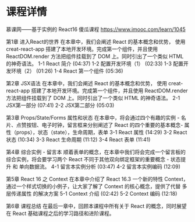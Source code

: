 
# 课程详情

慕课网——基于实例的 React16 傻瓜课程
https://www.imooc.com/learn/1045

第1章 进入React的世界
在本章中，我们会阐述 React 的基本概念和优势， 使用 creat-react-app 搭建了本地开发环境。完成第一个组件，并且使用 ReactDOM.render 方法把组件挂载到了 DOM 上。同时引出了一个类似 HTML 的神奇语法。
 1-1 React 简介 (04:37)
 1-2 配置开发环境（1） (02:33)
 1-3 配置开发环境（2） (01:26)
 1-4 React 第一个组件 (05:36)

第2章 JSX语法
在本章中，我们会阐述 React 的基本概念和优势， 使用 creat-react-app 搭建了本地开发环境。完成第一个组件，并且使用 ReactDOM.render 方法把组件挂载到了 DOM 上。同时引出了一个类似 HTML 的神奇语法。
 2-1 JSX第一部分 (07:41)
 2-2 JSX第二部分 (05:03)

第3章 Props/State/Forms 属性和状态
在本章中，将会通过四个有趣的实例 - 名片、点赞按钮、电子时钟，留言框来分别阐述了 React 的四个重要的基本概念- 属性（props），状态（state），生命周期，表单
 3-1 React 属性 (14:29)
 3-2 React 状态 (10:34)
 3-3 React 生命周期 (11:12)
 3-4 React 表单 (11:41)

第4章 综合实例 - 留言本
顺着表单的概念，在本章中我们将会完成一个留言板的综合实例，将会要学习两个 React 不同于其他双向绑定框架的重要概念 - 状态提升 和 单向数据流。
 4-1 留言本实例分析 (03:47)
 4-2 留言本实例编码 (12:09)

第5章 React 16 之 Context
在本章中介绍了 React 16.3 一个新的特性 Context，通过一个样式切换的小例子，让大家了解了 Context 的核心概念，提供了代替 多层传递属性 的解决方案
 5-1 Context 介绍 (02:42)
 5-2 Context 编码 (12:18)

第6章 课程总结
在最后一章中，回顾本课程中所有关于 React 的概念，同时展望在 React 基础课程之后的学习路径和进阶课程。

